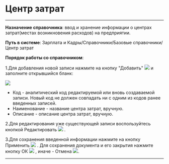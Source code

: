 ﻿#  Центр затрат
_ _ _ _ _ _

**Назначение справочника**: ввод и хранение информации о центрах затрат(местах возникновения расходов) на предприятии.

**Путь в системе**: Зарплата и Кадры/Справочники/Базовые справочники/Центр затрат

**Порядок работы со справочником**:

1.Для добавления новой записи нажмите на кнопку "Добавить" ![](topic:Com.AddFiles.Buttons.Btn_Add.png) и заполните открывшийся бланк:

![](topic:.AddFiles.Screenshot_2779.jpg)

* Код - аналитический код редактируемой или вновь создаваемой записи. Новый код не должен совпадать ни с одним из кодов ранее введенных записей.
* Наименование - название центра затрат, вручную.
* Описание - описание центра затрат, вручную.

2.Для редактирования уже существующей записи воспользуйтесь кнопкой Редактировать ![](topic:Com.AddFiles.Buttons.Btn_Edit.png) .

3.Для сохранения введенной информации нажмите на кнопку Применить ![](topic:Com.AddFiles.Buttons.Btn_OK.png)  . Для сохранения документа и его закрытия нажмите кнопку ОК ![](topic:Com.AddFiles.Buttons.Btn_Post.png) , иначе - Отмена ![](topic:Com.AddFiles.Buttons.Btn_CloseCancel.png).

_ _ _  _

